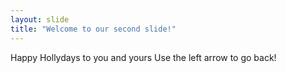 ```yaml
---
layout: slide
title: "Welcome to our second slide!"
---
```

Happy Hollydays to you and yours
Use the left arrow to go back!
